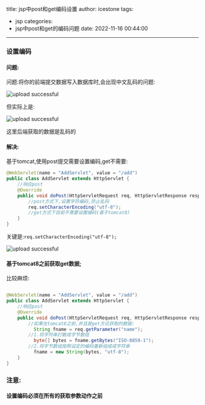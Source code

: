 title: jsp中post和get编码设置
author: icestone
tags:
  - jsp
categories:
  - jsp中post和get的编码问题
date: 2022-11-16 00:44:00
---
### 设置编码

#### 问题:

问题:将你的前端提交数据写入数据库时,会出现中文乱码的问题:

![upload successful](/images/pasted-3.png)


但实际上是:

![upload successful](/images/pasted-4.png)


这里后端获取的数据是乱码的

#### 解决:

基于tomcat,使用post提交需要设置编码,get不需要:

```java
@WebServlet(name = "AddServlet", value = "/add")
public class AddServlet extends HttpServlet {
    //响应post
    @Override
    public void doPost(HttpServletRequest req, HttpServletResponse resp) throws ServletException, IOException {
        //post方式下,设置字符编码,防止乱码
        req.setCharacterEncoding("utf-8");
        //get方式下目前不需要设置编码(基于tomcat8)
    }
}
```

关键是:`req.setCharacterEncoding("utf-8");`

![upload successful](/images/pasted-5.png)


#### 基于tomcat8之前获取get数据;

比较麻烦:

```java

@WebServlet(name = "AddServlet", value = "/add")
public class AddServlet extends HttpServlet {
    //响应post
    @Override
    public void doPost(HttpServletRequest req, HttpServletResponse resp) throws ServletException, IOException {
        //如果在tomcat8之前,并且是get方式获取的数据:
          String fname = req.getParameter("name");
        //1.将字符串打散成字节数组
          byte[] bytes = fname.getBytes("ISO-8859-1");
        //2.将字节数组按照设定的编码重新组成成字符串
          fname = new String(bytes, "utf-8");
    }
}
```



### 注意:

#### 设置编码必须在所有的获取参数动作之前









